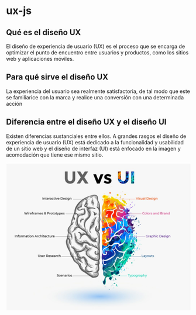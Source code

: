 # ux-js

## Qué es el diseño UX

El diseño de experiencia de usuario (UX) es el proceso que se encarga de optimizar el punto de encuentro entre usuarios y productos, como los sitios web y aplicaciones móviles. 

## Para qué sirve el diseño UX

La experiencia del usuario sea realmente satisfactoria, de tal modo que este se familiarice con la marca y realice una conversión con una determinada acción

## Diferencia entre el diseño UX y el diseño UI

Existen diferencias sustanciales entre ellos. A grandes rasgos el diseño de experiencia de usuario (UX) está dedicado a la funcionalidad y usabilidad de un sitio web y el diseño de interfaz (UI) está enfocado en la imagen y acomodación que tiene ese mismo sitio.

<picture>
 <source media="(prefers-color-scheme: dark)" srcset="diferencia.jpg">
 <img alt="diferencia entre ui vs ux" src="./diferencia.jpg">
</picture>
